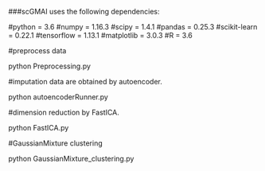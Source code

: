 ###scGMAI uses the following dependencies:

#python = 3.6
#numpy = 1.16.3
#scipy = 1.4.1
#pandas = 0.25.3
#scikit-learn = 0.22.1
#tensorflow = 1.13.1
#matplotlib = 3.0.3
#R = 3.6


#preprocess data

python Preprocessing.py

#imputation data are obtained by autoencoder. 

python autoencoderRunner.py

#dimension reduction by FastICA. 

python FastICA.py

#GaussianMixture clustering 

python GaussianMixture_clustering.py

